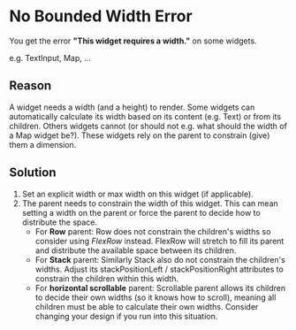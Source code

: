# No Bounded Width Error

You get the error **"This widget requires a width."** on some widgets.

e.g. TextInput, Map, ...

## Reason

A widget needs a width (and a height) to render. Some widgets can automatically calculate its width based on its content (e.g. Text) or from its children. Others widgets cannot (or should not e.g. what should the width of a Map widget be?). These widgets rely on the parent to constrain (give) them a dimension.

## Solution

1. Set an explicit width or max width on this widget (if applicable).
2. The parent needs to constrain the width of this widget. This can mean setting a width on the parent or force the parent to decide how to distribute the space.
   - For **Row** parent: Row does not constrain the children's widths so consider using *FlexRow* instead. FlexRow will stretch to fill its parent and distribute the available space between its children.
   - For **Stack** parent: Similarly Stack also do not constrain the children's widths. Adjust its stackPositionLeft / stackPositionRight attributes to constrain the children within this width.
   - For **horizontal scrollable** parent: Scrollable parent allows its children to decide their own widths (so it knows how to scroll), meaning all children must be able to calculate their own widths. Consider changing your design if you run into this situation.
